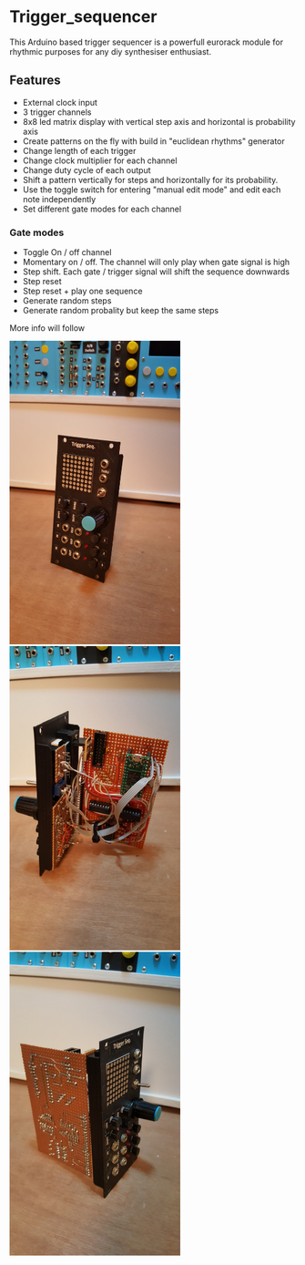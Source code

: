 # Trigger_sequencer

This Arduino based trigger sequencer is a powerfull eurorack module for rhythmic purposes for any diy synthesiser enthusiast.

## Features
- External clock input
- 3 trigger channels
- 8x8 led matrix display with vertical step axis and horizontal is probability axis
- Create patterns on the fly with build in "euclidean rhythms" generator
- Change length of each trigger
- Change clock multiplier for each channel
- Change duty cycle of each output
- Shift a pattern vertically for steps and horizontally for its probability.
- Use the toggle switch for entering "manual edit mode" and edit each note independently
- Set different gate modes for each channel

### Gate modes
- Toggle On / off channel
- Momentary on / off. The channel will only play when gate signal is high
- Step shift. Each gate / trigger signal will shift the sequence downwards
- Step reset
- Step reset + play one sequence
- Generate random steps
- Generate random probality but keep the same steps


More info will follow

<img src="https://raw.githubusercontent.com/PierreIsCoding/trigger_sequencer/main/images/20210212_231106.jpg" width="300" /> <img src="https://raw.githubusercontent.com/PierreIsCoding/trigger_sequencer/main/images/20210212_231030.jpg" width="300" />
<img src="https://raw.githubusercontent.com/PierreIsCoding/trigger_sequencer/main/images/20210212_231038.jpg" width="300" />



